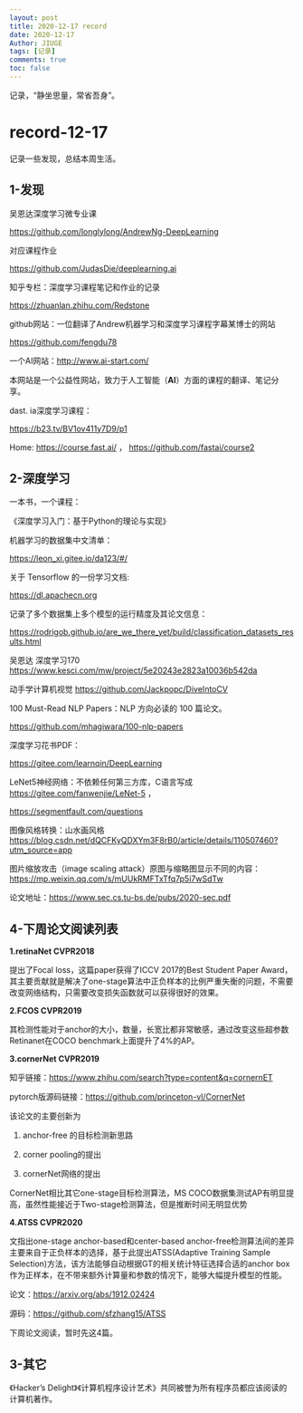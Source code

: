 ```yaml
---
layout: post
title: 2020-12-17 record
date: 2020-12-17
Author: JIUGE 
tags: [记录]
comments: true
toc: false
---
```


记录，“静坐思量，常省吾身”。

<!-- more -->

# record-12-17

记录一些发现，总结本周生活。

## 1-发现

吴恩达深度学习微专业课

https://github.com/longlylong/AndrewNg-DeepLearning

对应课程作业

https://github.com/JudasDie/deeplearning.ai

知乎专栏：深度学习课程笔记和作业的记录

https://zhuanlan.zhihu.com/Redstone

github网站：一位翻译了Andrew机器学习和深度学习课程字幕某博士的网站

https://github.com/fengdu78

一个AI网站：http://www.ai-start.com/

本网站是一个公益性网站，致力于人工智能（**AI**）方面的课程的翻译、笔记分享。

dast. ia深度学习课程：

https://b23.tv/BV1ov411y7D9/p1

Home: https://course.fast.ai/   ， https://github.com/fastai/course2

## 2-深度学习

一本书，一个课程：

《深度学习入门：基于Python的理论与实现》



机器学习的数据集中文清单：

 https://leon_xi.gitee.io/da123/#/



关于 Tensorflow 的一份学习文档:

https://dl.apachecn.org



记录了多个数据集上多个模型的运行精度及其论文信息：


https://rodrigob.github.io/are_we_there_yet/build/classification_datasets_results.html



吴恩达 深度学习170
https://www.kesci.com/mw/project/5e20243e2823a10036b542da



动手学计算机视觉
https://github.com/Jackpopc/DiveIntoCV



100 Must-Read NLP Papers：NLP 方向必读的 100 篇论文。

https://github.com/mhagiwara/100-nlp-papers


深度学习花书PDF：

https://gitee.com/learnqin/DeepLearning



LeNet5神经网络：不依赖任何第三方库，C语言写成
https://gitee.com/fanwenjie/LeNet-5 ，

https://segmentfault.com/questions



图像风格转换：山水画风格
https://blog.csdn.net/dQCFKyQDXYm3F8rB0/article/details/110507460?utm_source=app



图片缩放攻击（image scaling attack）原图与缩略图显示不同的内容：
https://mp.weixin.qq.com/s/mUUkRMFTxTfq7p5i7wSdTw

 论文地址：https://www.sec.cs.tu-bs.de/pubs/2020-sec.pdf

## 4-下周论文阅读列表

**1.retinaNet	CVPR2018**

提出了Focal loss，这篇paper获得了ICCV 2017的Best Student Paper Award，其主要贡献就是解决了one-stage算法中正负样本的比例严重失衡的问题，不需要改变网络结构，只需要改变损失函数就可以获得很好的效果。

**2.FCOS		CVPR2019**

其检测性能对于anchor的大小，数量，长宽比都非常敏感，通过改变这些超参数Retinanet在COCO benchmark上面提升了4%的AP。

**3.cornerNet		CVPR2019**

知乎链接：https://www.zhihu.com/search?type=content&q=cornernET

pytorch版源码链接：https://github.com/princeton-vl/CornerNet

该论文的主要创新为

1. anchor-free 的目标检测新思路

2. corner pooling的提出

3. cornerNet网络的提出

CornerNet相比其它one-stage目标检测算法，MS COCO数据集测试AP有明显提高，虽然性能接近于Two-stage检测算法，但是推断时间无明显优势

**4.ATSS		CVPR2020**

文指出one-stage anchor-based和center-based anchor-free检测算法间的差异主要来自于正负样本的选择，基于此提出ATSS(Adaptive Training Sample Selection)方法，该方法能够自动根据GT的相关统计特征选择合适的anchor box作为正样本，在不带来额外计算量和参数的情况下，能够大幅提升模型的性能。

论文：https://arxiv.org/abs/1912.02424

源码：https://github.com/sfzhang15/ATSS

下周论文阅读，暂时先这4篇。

## 3-其它

《Hacker’s Delight》《计算机程序设计艺术》共同被誉为所有程序员都应该阅读的计算机著作。




